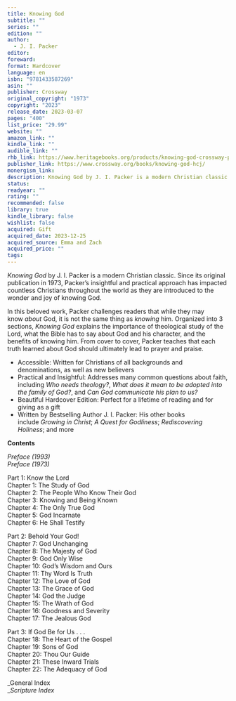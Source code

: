 ```yaml
---
title: Knowing God
subtitle: ""
series: ""
edition: ""
author:
  - J. I. Packer
editor: 
foreward: 
format: Hardcover
language: en
isbn: "9781433587269"
asin: ""
publisher: Crossway
original_copyright: "1973"
copyright: "2023"
release_date: 2023-03-07
pages: "400"
list_price: "29.99"
website: ""
amazon_link: ""
kindle_link: ""
audible_link: ""
rhb_link: https://www.heritagebooks.org/products/knowing-god-crossway-packer.html
publisher_link: https://www.crossway.org/books/knowing-god-hcj/
monergism_link: 
description: Knowing God by J. I. Packer is a modern Christian classic. Since its original publication in 1973, Packer’s insightful and practical approach has impacted countless Christians throughout the world as they are introduced to the wonder and joy of knowing God.
status: 
readyear: ""
rating: ""
recommended: false
library: true
kindle_library: false
wishlist: false
acquired: Gift
acquired_date: 2023-12-25
acquired_source: Emma and Zach
acquired_price: ""
tags:
---
```

_Knowing God_ by J. I. Packer is a modern Christian classic. Since its original publication in 1973, Packer’s insightful and practical approach has impacted countless Christians throughout the world as they are introduced to the wonder and joy of knowing God. 

In this beloved work, Packer challenges readers that while they may know _about_ God, it is not the same thing as _knowing_ him. Organized into 3 sections, _Knowing God_ explains the importance of theological study of the Lord, what the Bible has to say about God and his character, and the benefits of knowing him. From cover to cover, Packer teaches that each truth learned about God should ultimately lead to prayer and praise.

- Accessible: Written for Christians of all backgrounds and denominations, as well as new believers
- Practical and Insightful: Addresses many common questions about faith, including _Who needs theology?_, _What does it mean to be adopted into the family of God?_, and _Can God communicate his plan to us?_ 
- Beautiful Hardcover Edition: Perfect for a lifetime of reading and for giving as a gift
- Written by Bestselling Author J. I. Packer: His other books include _Growing in Christ_; _A Quest for Godliness_; _Rediscovering Holiness_; and more

**Contents**

_Preface (1993)  
Preface (1973)_

Part 1: Know the Lord  
Chapter 1: The Study of God  
Chapter 2: The People Who Know Their God   
Chapter 3: Knowing and Being Known   
Chapter 4: The Only True God  
Chapter 5: God Incarnate   
Chapter 6: He Shall Testify  
  
Part 2: Behold Your God!   
Chapter 7: God Unchanging   
Chapter 8: The Majesty of God   
Chapter 9: God Only Wise   
Chapter 10: God’s Wisdom and Ours  
Chapter 11: Thy Word Is Truth  
Chapter 12: The Love of God  
Chapter 13: The Grace of God  
Chapter 14: God the Judge  
Chapter 15: The Wrath of God  
Chapter 16: Goodness and Severity  
Chapter 17: The Jealous God   
  
Part 3: If God Be for Us . . .   
Chapter 18: The Heart of the Gospel  
Chapter 19: Sons of God  
Chapter 20: Thou Our Guide  
Chapter 21: These Inward Trials  
Chapter 22: The Adequacy of God 

_General Index  
__Scripture Index_